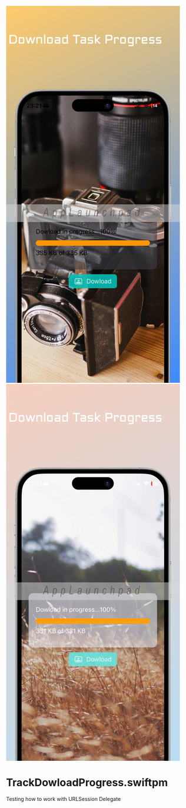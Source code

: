 ![GitHub Cards Preview](https://github.com/romagornostay/TrackDowloadProgress.swiftpm/blob/main/screenshot1.png)![GitHub Cards Preview](https://github.com/romagornostay/TrackDowloadProgress.swiftpm/blob/main/screenshot2.png)

# TrackDowloadProgress.swiftpm
Testing how to work with URLSession Delegate
